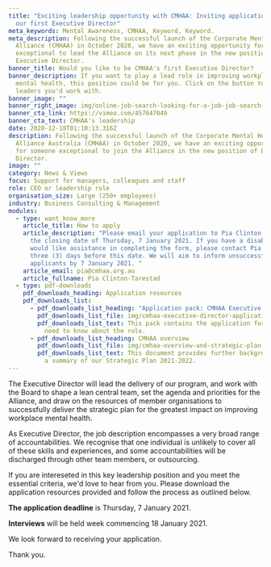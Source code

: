 ```yaml
---
title: "Exciting leadership opportunity with CMHAA: Inviting applications for
  our first Executive Director"
meta_keywords: Mental Awareness, CMHAA, Keyword, Keyword.
meta_description: Following the successful launch of the Corporate Mental Health
  Alliance (CMHAA) in October 2020, we have an exciting opportunity for someone
  exceptional to lead the Alliance on its next phase in the new position of
  Executive Director.
banner_title: Would you like to be CMHAA's first Executive Director?
banner_description: If you want to play a lead role in improving workplace
  mental health, this position could be for you. Click on the button to see the
  leaders you'd work with.
banner_image: ""
banner_right_image: img/online-job-search-looking-for-a-job-job-search-apply-now-dynamic-workplace-searching-internet_t20_nl4a18.jpg
banner_cta_link: https://vimeo.com/457647049
banner_cta_text: CMHAA's leadership
date: 2020-12-18T01:10:13.316Z
description: Following the successful launch of the Corporate Mental Health
  Alliance Australia (CMHAA) in October 2020, we have an exciting opportunity
  for someone exceptional to join the Alliance in the new position of Executive
  Director.
image: ""
category: News & Views
focus: Support for managers, colleagues and staff
role: CEO or leadership role
organisation_size: Large (250+ employees)
industry: Business Consulting & Management
modules:
  - type: want_know_more
    article_title: How to apply
    article_description: "Please email your application to Pia Clinton-Tarestad by
      the closing date of Thursday, 7 January 2021. If you have a disability and
      would like assistance in completing the form, please contact Pia at least
      three (3) days before this date. We will aim to inform unsuccessful
      applicants by 7 January 2021. "
    article_email: pia@cmhaa.org.au
    article_fullname: Pia Clinton-Tarestad
  - type: pdf-downloads
    pdf_downloads_heading: Application resources
    pdf_downloads_list:
      - pdf_downloads_list_heading: "Application pack: CMHAA Executive Director"
        pdf_downloads_list_file: img/cmhaa-executive-director-application-pack.doc
        pdf_downloads_list_text: This pack contains the application form and all you
          need to know about the role.
      - pdf_downloads_list_heading: CMHAA overview
        pdf_downloads_list_file: img/cmhaa-overview-and-strategic-plan.pdf
        pdf_downloads_list_text: This document provides further background on CMHAA, and
          a summary of our Strategic Plan 2021-2022.
---
```

The Executive Director will lead the delivery of our program, and work with the Board to shape a lean central team, set the agenda and priorities for the Alliance, and draw on the resources of member organisations to successfully deliver the strategic plan for the greatest impact on improving workplace mental health.

As Executive Director, the job description encompasses a very broad range of accountabilities. We recognise that one individual is unlikely to cover all of these skills and experiences, and some accountabilities will be discharged through other team members, or outsourcing. 

If you are intereseted in this key leadership position and you meet the essential criteria, we'd love to hear from you. Please download the application resources provided and follow the process as outlined below.

**The application deadline** is Thursday, 7 January 2021.

**Interviews** will be held week commencing 18 January 2021.

We look forward to receiving your application.

Thank you.